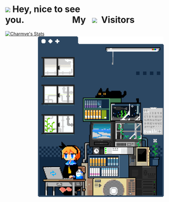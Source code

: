 <p align="left">
  <h1 align="left"><img src="https://emojis.slackmojis.com/emojis/images/1531849430/4246/blob-sunglasses.gif?1531849430" width="30"/> Hey, nice to see you.&nbsp;&nbsp;&nbsp;&nbsp;&nbsp;&nbsp;&nbsp;&nbsp;&nbsp;&nbsp;&nbsp;&nbsp;&nbsp;&nbsp;&nbsp;&nbsp;&nbsp;&nbsp;&nbsp;&nbsp;&nbsp;&nbsp;&nbsp;My&nbsp;&nbsp;&nbsp;<img src="https://profile-counter.glitch.me/RookieXwc/count.svg" width="150"/> &nbsp;Visitors</h1> 
</p>




<p align="left">
  <a href="https://github.com/RookieXwc" class="rich-diff-level-one">
    <img src="https://metrics.lecoq.io/RookieXwc?template=classic&base.activity=0&base.community=0&base.repositories=0&languages=1&stars=1&languages.limit=8&languages.sections=most-used&languages.colors=github&languages.threshold=0%25&languages.indepth=false&languages.analysis.timeout=15&languages.categories=markup%2C%20programming&languages.recent.categories=markup%2C%20programming&languages.recent.load=300&languages.recent.days=14&stars.limit=4&config.timezone=Asia%2FShanghai" alt="Charmve's Stats" width="400">
    <!-- &hide=issues
    <img src="https://metrics.lecoq.io/RookieXwc?template=classic&base.activity=0&base.community=0&base.repositories=0&languages=1&stars=1&languages.limit=8&languages.sections=most-used&languages.colors=github&languages.threshold=0%25&languages.indepth=false&languages.analysis.timeout=15&languages.categories=markup%2C%20programming&languages.recent.categories=markup%2C%20programming&languages.recent.load=300&languages.recent.days=14&stars.limit=4&config.timezone=Asia%2FShanghai" alt="Charmve's Stats" >
    -->
  </a>
  <img align="right" alt="GIF" src="mygif2.gif" width="400" title="Say HI">
</p>
